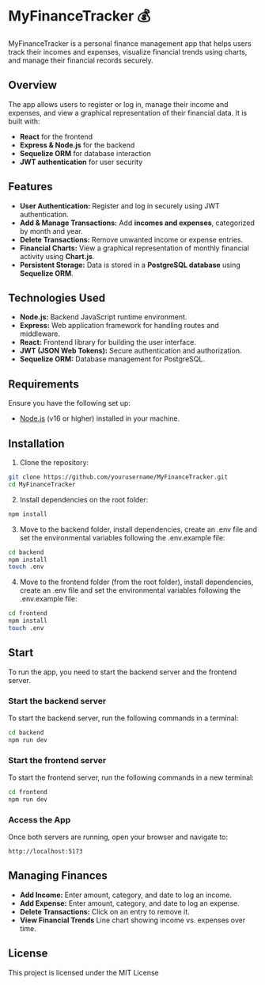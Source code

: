 # MyFinanceTracker 💰

MyFinanceTracker is a personal finance management app that helps users track their incomes and expenses, visualize financial trends using charts, and manage their financial records securely.

## Overview

The app allows users to register or log in, manage their income and expenses, and view a graphical representation of their financial data. It is built with:

- **React** for the frontend
- **Express & Node.js** for the backend
- **Sequelize ORM** for database interaction
- **JWT authentication** for user security

## Features

- **User Authentication:** Register and log in securely using JWT authentication.
- **Add & Manage Transactions:** Add **incomes and expenses**, categorized by month and year.
- **Delete Transactions:** Remove unwanted income or expense entries.
- **Financial Charts:** View a graphical representation of monthly financial activity using **Chart.js**.
- **Persistent Storage:** Data is stored in a **PostgreSQL database** using **Sequelize ORM**.

## Technologies Used

- **Node.js:** Backend JavaScript runtime environment.
- **Express:** Web application framework for handling routes and middleware.
- **React:** Frontend library for building the user interface.
- **JWT (JSON Web Tokens):** Secure authentication and authorization.
- **Sequelize ORM:** Database management for PostgreSQL.

## Requirements

Ensure you have the following set up:

- [Node.js](https://nodejs.org/) (v16 or higher) installed in your machine.

## Installation

1. Clone the repository:

```bash
git clone https://github.com/yourusername/MyFinanceTracker.git
cd MyFinanceTracker
```

2. Install dependencies on the root folder:

```bash
npm install
```

3. Move to the backend folder, install dependencies, create an .env file and set the environmental variables following the .env.example file:

```bash
cd backend
npm install
touch .env
```

4. Move to the frontend folder (from the root folder), install dependencies, create an .env file and set the environmental variables following the .env.example file:

```bash
cd frontend
npm install
touch .env
```

## Start

To run the app, you need to start the backend server and the frontend server.

### Start the backend server

To start the backend server, run the following commands in a terminal:

```bash
cd backend
npm run dev
```

### Start the frontend server

To start the frontend server, run the following commands in a new terminal:

```bash
cd frontend
npm run dev
```

### Access the App

Once both servers are running, open your browser and navigate to:

```arduino
http://localhost:5173
```

## Managing Finances

- **Add Income:** Enter amount, category, and date to log an income.
- **Add Expense:** Enter amount, category, and date to log an expense.
- **Delete Transactions:** Click on an entry to remove it.
- **View Financial Trends** Line chart showing income vs. expenses over time.

## License

This project is licensed under the MIT License
